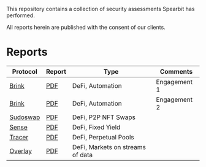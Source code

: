 This repository contains a collection of security assessments Spearbit has performed.

All reports herein are published with the consent of our clients.

# Reports

| Protocol                     | Report                                                      | Type             | Comments     |
|------------------------------|-------------------------------------------------------------|------------------|--------------|
| [Brink](https://brink.trade) | [PDF](pdfs/Brink-Spearbit-Security-Review-Engagement-1.pdf) | DeFi, Automation | Engagement 1 |
| [Brink](https://brink.trade) | [PDF](pdfs/Brink-Spearbit-Security-Review-Engagement-2.pdf) | DeFi, Automation | Engagement 2 |
| [Sudoswap](https://sudoswap.xyz) | [PDF](pdfs/Sudoswap-Spearbit-Security-Review.pdf) | DeFi, P2P NFT Swaps |  |
| [Sense](https://sense.finance) | [PDF](pdfs/Sense-Spearbit-Security-Review.pdf) | DeFi, Fixed Yield |  |
| [Tracer](https://tracer.finance/) |[PDF](pdfs/Tracer-Spearbit-Security-Review.pdf) | DeFi, Perpetual Pools | |
| [Overlay](https://overlay.market/) |[PDF](pdfs/Overlay-Spearbit-Security-Review.pdf) | DeFi, Markets on streams of data | |
